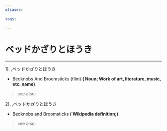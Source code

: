 ```yaml
---
aliases:
    
tags:
    
---
```


# ベッドかざりとほうき
---
1).
,ベッドかざりとほうき

- Bedknobs And Broomsticks (film)
**( Noun; Work of art, literature, music, etc. name)**
> see also: 
            
2).
,ベッドかざりとほうき

- Bedknobs and Broomsticks
**( Wikipedia definition;)**
> see also: 
            